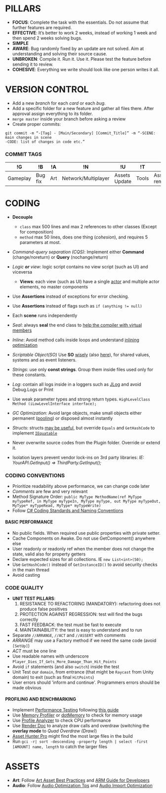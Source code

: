 # PILLARS
* **FOCUS**: Complete the task with the essentials. Do not assume that further features are required. 
* **EFFECTIVE**: It’s better to work 2 weeks, instead of working 1 week and then spend 2 weeks solving bugs.
* **SIMPLE**
* **AWARE**: Bug randomly fixed by an update are not solved. Aim at understanding and solving their source cause.
* **UNBROKEN**: Compile it. Run it. Use it. Please test the feature before sending it to review.
* **COHESIVE**: Everything we write should look like one person writes it all.

# VERSION CONTROL
* Add a new *branch* for each *card* or each *bug*.
* Add a specific folder for a new feature and gather all files there. After approval assign everything to its folder.
* `merge master` inside your branch before asking a review
* Create proper commits: 
```
git commit -m “-[Tag] - [Main/Secondary] [Commit_Title]” -m “-SCENE: main changes in scene 
-CODE: list of changes in code etc.”
```
### COMMIT TAGS

!G | !B | !A | !N | !U | !T | !R
------------ | ------------- | ------------- | ------------- | ------------- | ------------- | -------------
Gameplay | Bug fix | Art | Network/Multiplayer | Assets Update | Tools | Assets removal

# CODING
* **Decouple** 
    * `class` max 500 lines and max 2 references to other classes (Except for composition)
    * `method` max 50 lines, does one thing (*cohesion*), and requires 5 parameters at most.
* *Command-query separation (CQS)*: Implement either **Command** (change/noreturn) or **Query** (nochange/return)
* *Logic **or** view*: logic script contains no view script (such as UI) and viceversa
    * **Views**: each view (such as UI) have a single [actor](https://gamedevacademy.org/lessons-learned-in-unity-after-5-years/) and multiple actor elements, no master components


* Use **Assertions** instead of exceptions for error checking.
* Use **Assertions** instead of flags such as `if (anything != null)`
* Each **scene** runs independently
* *Seal*: always **seal** the end class to [help the compiler with virtual members](http://codebetter.com/patricksmacchia/2008/01/05/rambling-on-the-sealed-keyword/)
* *Inline*: Avoid method calls inside loops and understand [inlining optimization](https://www.codeproject.com/Tips/1072041/NET-Methods-Inlining-and-Loops)
* *Scriptable Object(SO)* Use **SO** [wisely](https://www.youtube.com/watch?v=raQ3iHhE_Kk) (also [here](https://stackoverflow.com/questions/56054864/what-is-the-best-practice-to-load-scriptableobjects-to-single-prefab-multiple-pr/56063333#56063333)), for shared values, systems and as event listeners.
* *Strings*: use only **const strings**. Group them inside files used only for these constants.
* *Log*: contain all logs inside in a loggers such as [JLog](https://github.com/GiacomoMariani/JReact/blob/master/JLog.cs) and avoid Debug.Logs or Print
* Use weak parameter types and strong return types. `HighLevelClass Method (iLowLevelInterface interface);`
* *GC Optimization*: Avoid large objects, make small objects either permanent ([pooling](https://learn.unity.com/tutorial/object-pooling)) or disposed almost instantly
* *Structs*: structs [may be useful](https://jacksondunstan.com/articles/3453), but override `Equals` and `GetHashCode` to implement [`IEquatable`](https://docs.microsoft.com/en-us/dotnet/api/system.iequatable-1?view=netframework-4.8)
* Never overwrite source codes from the Plugin folder. Override or extend it.
* Isolation layers prevent vendor lock-ins on 3rd party libraries: *IE: YourAPI.GetInput() => ThirdParty.GetInput();*

### CODING CONVENTIONS
* Prioritize readability above performance, we can change code later
* *Comments* are few and very relevant
* Method Signature Order: `public MyType MethodName(ref MyType myTypeRef, in MyType myTypeIn, MyType myType, out MyType myTypeOut, MyType* myTypeRead, MyType* myTypeWrite)`
* Follow [C# Coding Standards and Naming Conventions](https://github.com/ktaranov/naming-convention/blob/master/C%23%20Coding%20Standards%20and%20Naming%20Conventions.md)

#### BASIC PERFORMANCE
* No public fields. When required use public properties with private setter.
* Cache Components on Awake. Do not use GetComponent() anywhere else
* User readonly or readonly ref when the member does not change the state, valid also for property getters
* Declare expected sizes for all collections. IE `new List<int>(50);`
* Use `GetHashCode()` instead of `GetInstanceID()` to avoid security checks in the main thread
* Avoid casting

### CODE QUALITY
* **UNIT TEST PILLARS**:
    1. RESISTANCE TO REFACTORING (MANDATORY): refactoring does not produce false positives
    2. PROTECTION AGAINST REGRESSION: test will find the bugs correctly
    3. FAST FEEDBACK: the test must be fast to execute
    4. MAINTAINABILITY: the test is easy to understand and to run
* Separate `//ARRANGE`, `//ACT` and `//ASSERT` with comments
* *ARRANGE* may use a Factory method if we need the same code (avoid `[SetUp]`)
* *ACT* must be one line
* Use readable names with underscore `Player_Dies_If_Gets_More_Damage_Than_Hit_Points`
* Avoid `if` statements (and also `switch`) inside the test
* Unit Test our `domain`, from entrance (that might be `Raycast` from Unity domain) to exit (such as final `HitPoints`)
* User errors should 'inform and continue'. Programmers errors should be made obvious

#### PROFILING AND BENCHMARKING
* Implement [Performance Testing](https://docs.unity3d.com/Packages/com.unity.test-framework.performance@1.0/manual/index.html) following [this guide](https://blogs.unity3d.com/2018/09/25/performance-benchmarking-in-unity-how-to-get-started/)
* Use [Memory Profiler](https://docs.unity3d.com/Packages/com.unity.memoryprofiler@0.2/manual/index.html) or [dotMemory](https://www.jetbrains.com/dotmemory/?gclid=Cj0KCQiAhojzBRC3ARIsAGtNtHXqI3Y3ldb3Ri0Qlgw5HuvtelE7xVpG4S_LRz-J9HmoDrqHeWJzQrcaAmuGEALw_wcB) to check for memory usage
* Use [Profile Analyzer](https://docs.unity3d.com/Packages/com.unity.performance.profile-analyzer@0.6/manual/index.html) to check CPU performance
* Use [Render Doc](https://renderdoc.org/) to analyze draw calls and overdraw (switching the **overlay mode** to *Quad Overdraw (Draw)*)
* [Asset Hunter Pro](https://assetstore.unity.com/packages/tools/utilities/asset-hunter-pro-135296) might find the most large files in the build
* Run `gci -r| sort -descending -property length | select -first [AMOUNT] name, length` to catch the larger files

# ASSETS
* **Art**: Follow [Art Asset Best Practices](https://docs.unity3d.com/Manual/HOWTO-ArtAssetBestPracticeGuide.html) and [ARM Guide for Developers](https://developer.arm.com/solutions/graphics-and-gaming/gaming-engine/unity/arm-guide-for-unity-developers)
* **Audio**: Follow [Audio Optimization Tps](https://gamedevbeginner.com/unity-audio-optimisation-tips/) and [Audio Import Optimization](https://www.gamasutra.com/blogs/ZanderHulme/20190107/333794/Unity_Audio_Import_Optimisation__getting_more_BAM_for_your_RAM)
